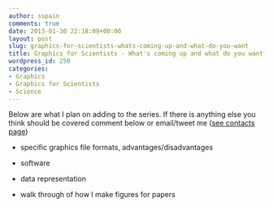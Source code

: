 ```yaml
---
author: sspain
comments: true
date: 2013-01-30 22:18:09+00:00
layout: post
slug: graphics-for-scientists-whats-coming-up-and-what-do-you-want
title: Graphics for Scientists - What's coming up and what do you want?
wordpress_id: 250
categories:
- Graphics
- Graphics for Scientists
- Science
---
```


Below are what I plan on adding to the series. If there is anything else you think should be covered comment below or email/tweet me ([see contacts page](http://spain-lab.co.uk/about/))

- specific graphics file formats, advantages/disadvantages

- software

- data representation

- walk through of how I make figures for papers
